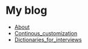 # My blog
* [About](_build/about.html)
* [Continous_customization](_build/continous_customization.html)
* [Dictionaries_for_interviews](_build/dictionaries_for_interviews.html)
